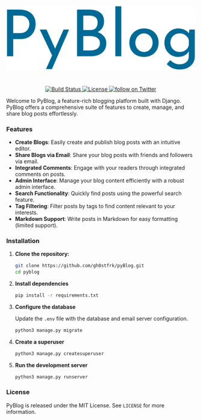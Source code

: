 <h1 align="center">
    <img src='./screenshots/py-gh.svg'/>
</h1>

<p align="center">
    <br>
    <a href="https://github.com/gh0stfrk/djangoblogs/actions">
        <img src="https://github.com/gh0stfrk/djangoblogs/workflows/Django%20CI/badge.svg" alt="Build Status" />
    </a>
    <a href="https://opensource.org/licenses/BSD-3-Clause">
        <img src="https://img.shields.io/badge/license-BSD-blue.svg" alt="License" />
    </a>
    <a href="https://twitter.com/gh0stfrk">
        <img src="https://img.shields.io/twitter/follow/gh0stfrk?style=social&logo=twitter" alt="follow on Twitter">
    </a>
</p>

Welcome to PyBlog, a feature-rich blogging platform built with Django. PyBlog offers a comprehensive suite of features to create, manage, and share blog posts effortlessly.

### Features
- **Create Blogs**: Easily create and publish blog posts with an intuitive editor.
- **Share Blogs via Email**: Share your blog posts with friends and followers via email.
- **Integrated Comments**: Engage with your readers through integrated comments on posts.
- **Admin Interface**: Manage your blog content efficiently with a robust admin interface.
- **Search Functionality**: Quickly find posts using the powerful search feature.
- **Tag Filtering**: Filter posts by tags to find content relevant to your interests.
- **Markdown Support**: Write posts in Markdown for easy formatting (limited support).


### Installation

1. **Clone the repository:**

   ```bash
   git clone https://github.com/gh0stfrk/pyBlog.git
   cd pyblog
   ```
2. **Install dependencies**
    ```bash
    pip install -r requirements.txt
    ```
3. **Configure the database**
    
    Update the `.env` file with the database and email server configuration.
    ```bash
    python3 manage.py migrate
    ```
4. **Create a superuser**
    ```bash
    python3 manage.py createsuperuser
    ```
5. **Run the development server**
    ```bash
    python3 manage.py runserver
    ```

### License 
PyBlog is released under the MIT License. See `LICENSE` for more information.

